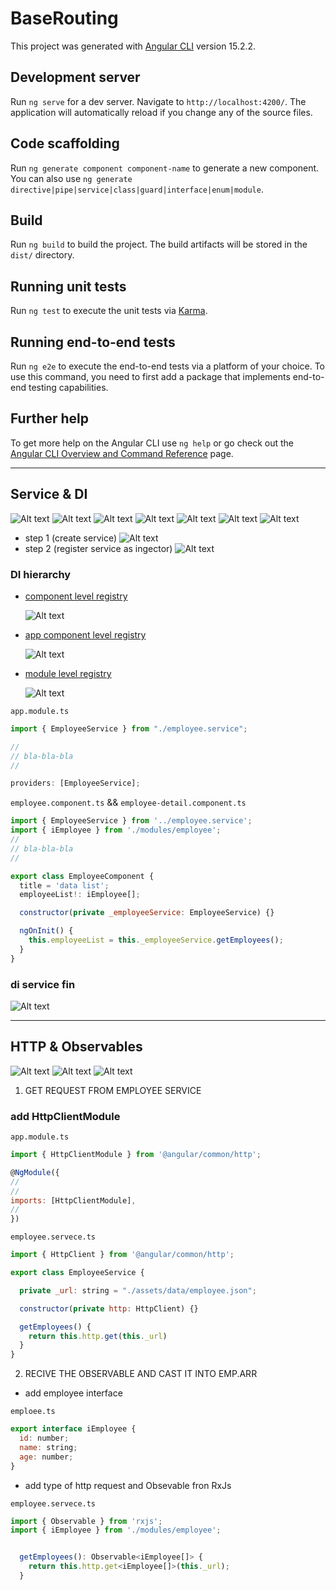 # BaseRouting

This project was generated with [Angular CLI](https://github.com/angular/angular-cli) version 15.2.2.

## Development server

Run `ng serve` for a dev server. Navigate to `http://localhost:4200/`. The application will automatically reload if you change any of the source files.

## Code scaffolding

Run `ng generate component component-name` to generate a new component. You can also use `ng generate directive|pipe|service|class|guard|interface|enum|module`.

## Build

Run `ng build` to build the project. The build artifacts will be stored in the `dist/` directory.

## Running unit tests

Run `ng test` to execute the unit tests via [Karma](https://karma-runner.github.io).

## Running end-to-end tests

Run `ng e2e` to execute the end-to-end tests via a platform of your choice. To use this command, you need to first add a package that implements end-to-end testing capabilities.

## Further help

To get more help on the Angular CLI use `ng help` or go check out the [Angular CLI Overview and Command Reference](https://angular.io/cli) page.

---

## Service & DI

![Alt text](src/assets/readmeAssets/wo-dependency-injection.png)
![Alt text](src/assets/readmeAssets/with-dep-enjc.png)
![Alt text](src/assets/readmeAssets/di-design-pattern.png)
![Alt text](src/assets/readmeAssets/di-pattern-testing.png)
![Alt text](src/assets/readmeAssets/di-pattern-issue.png)
![Alt text](src/assets/readmeAssets/angular-di-work.png)
![Alt text](src/assets/readmeAssets/ang-di-at-work.png)

- step 1 (create service)
  ![Alt text](src/assets/readmeAssets/di-step1.png)
- step 2 (register service as ingector)
  ![Alt text](src/assets/readmeAssets/di-step2.png)

### DI hierarchy

- <ins>component level registry</ins>

  ![Alt text](src/assets/readmeAssets/di-hierarchy.png)

- <ins>app component level registry</ins>

  ![Alt text](src/assets/readmeAssets/di-hierarchy-app-level.png)

- <ins>module level registry</ins>

  ![Alt text](src/assets/readmeAssets/di-hierarchy-module-level.png)

`app.module.ts`

```javascript
import { EmployeeService } from "./employee.service";

//
// bla-bla-bla
//

providers: [EmployeeService];
```

`employee.component.ts` && `employee-detail.component.ts`

```javascript
import { EmployeeService } from '../employee.service';
import { iEmployee } from './modules/employee';
//
// bla-bla-bla
//

export class EmployeeComponent {
  title = 'data list';
  employeeList!: iEmployee[];

  constructor(private _employeeService: EmployeeService) {}

  ngOnInit() {
    this.employeeList = this._employeeService.getEmployees();
  }
}
```

### di service fin

![Alt text](src/assets/readmeAssets/di-service-fin.png)

---

## HTTP & Observables

![Alt text](src/assets/readmeAssets/HTTP-mechanism.png)
![Alt text](src/assets/readmeAssets/observables-explanation.png)
![Alt text](src/assets/readmeAssets/observables-explanation2.png)

1. GET REQUEST FROM EMPLOYEE SERVICE

### add HttpClientModule

`app.module.ts`

```javascript
import { HttpClientModule } from '@angular/common/http';

@NgModule({
//
//
imports: [HttpClientModule],
//
})

```

`employee.servece.ts`

```javascript
import { HttpClient } from '@angular/common/http';

export class EmployeeService {

  private _url: string = "./assets/data/employee.json";

  constructor(private http: HttpClient) {}

  getEmployees() {
    return this.http.get(this._url)
  }
}

```

2. RECIVE THE OBSERVABLE AND CAST IT INTO EMP.ARR

- add employee interface

`emploee.ts`

```javascript
export interface iEmployee {
  id: number;
  name: string;
  age: number;
}
```

- add type of http request and Obsevable fron RxJs

`employee.servece.ts`

```javascript
import { Observable } from 'rxjs';
import { iEmployee } from './modules/employee';


  getEmployees(): Observable<iEmployee[]> {
    return this.http.get<iEmployee[]>(this._url);
  }

```

